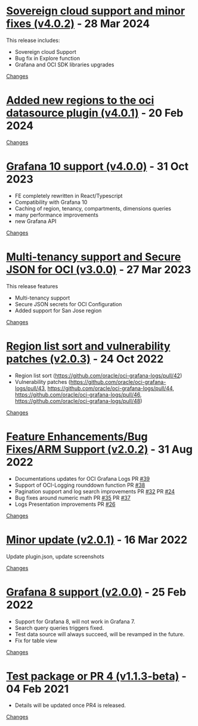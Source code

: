<a name="v4.0.2"></a>
# [Sovereign cloud support and minor fixes (v4.0.2)](https://github.com/oracle/oci-grafana-logs/releases/tag/v4.0.2) - 28 Mar 2024

This release includes:
- Sovereign cloud Support
- Bug fix in Explore function
- Grafana and OCI SDK libraries upgrades

[Changes][v4.0.2]


<a name="v4.0.1"></a>
# [Added new regions to the oci datasource plugin (v4.0.1)](https://github.com/oracle/oci-grafana-logs/releases/tag/v4.0.1) - 20 Feb 2024



[Changes][v4.0.1]


<a name="v4.0.0"></a>
# [Grafana 10 support (v4.0.0)](https://github.com/oracle/oci-grafana-logs/releases/tag/v4.0.0) - 31 Oct 2023

- FE completely rewritten in React/Typescript
- Compatibility with Grafana 10
- Caching of region, tenancy, compartments, dimensions queries
- many performance improvements
- new Grafana API

[Changes][v4.0.0]


<a name="v3.0.0"></a>
# [Multi-tenancy support and Secure JSON for OCI (v3.0.0)](https://github.com/oracle/oci-grafana-logs/releases/tag/v3.0.0) - 27 Mar 2023

This release features

- Multi-tenancy support
- Secure JSON secrets for OCI Configuration
- Added support for San Jose region

[Changes][v3.0.0]


<a name="v2.0.3"></a>
# [Region list sort and vulnerability patches (v2.0.3)](https://github.com/oracle/oci-grafana-logs/releases/tag/v2.0.3) - 24 Oct 2022

- Region list sort (https://github.com/oracle/oci-grafana-logs/pull/42)
- Vulnerability patches (https://github.com/oracle/oci-grafana-logs/pull/43, https://github.com/oracle/oci-grafana-logs/pull/44, https://github.com/oracle/oci-grafana-logs/pull/46, https://github.com/oracle/oci-grafana-logs/pull/48)

[Changes][v2.0.3]


<a name="v2.0.2"></a>
# [Feature Enhancements/Bug Fixes/ARM Support (v2.0.2)](https://github.com/oracle/oci-grafana-logs/releases/tag/v2.0.2) - 31 Aug 2022

* Documentations updates for OCI Grafana Logs PR [#39](https://github.com/oracle/oci-grafana-logs/issues/39) 
* Support of OCI-Logging rounddown function PR [#38](https://github.com/oracle/oci-grafana-logs/issues/38) 
* Pagination support and log search improvements PR [#32](https://github.com/oracle/oci-grafana-logs/issues/32) PR [#24](https://github.com/oracle/oci-grafana-logs/issues/24) 
* Bug fixes around numeric math PR [#35](https://github.com/oracle/oci-grafana-logs/issues/35) PR [#37](https://github.com/oracle/oci-grafana-logs/issues/37)
* Logs Presentation improvements PR [#26](https://github.com/oracle/oci-grafana-logs/issues/26)

[Changes][v2.0.2]


<a name="v2.0.1"></a>
# [Minor update (v2.0.1)](https://github.com/oracle/oci-grafana-logs/releases/tag/v2.0.1) - 16 Mar 2022

Update plugin.json, update screenshots

[Changes][v2.0.1]


<a name="v2.0.0"></a>
# [Grafana 8 support (v2.0.0)](https://github.com/oracle/oci-grafana-logs/releases/tag/v2.0.0) - 25 Feb 2022

- Support for Grafana 8, will not work in Grafana 7.
- Search query queries triggers fixed.
- Test data source will always succeed, will be revamped in the future.
- Fix for table view

[Changes][v2.0.0]


<a name="v1.1.3-beta"></a>
# [Test package or PR 4 (v1.1.3-beta)](https://github.com/oracle/oci-grafana-logs/releases/tag/v1.1.3-beta) - 04 Feb 2021

- Details will be updated once PR4 is released. 

[Changes][v1.1.3-beta]


[v4.0.2]: https://github.com/oracle/oci-grafana-logs/compare/v4.0.1...v4.0.2
[v4.0.1]: https://github.com/oracle/oci-grafana-logs/compare/v4.0.0...v4.0.1
[v4.0.0]: https://github.com/oracle/oci-grafana-logs/compare/v3.0.0...v4.0.0
[v3.0.0]: https://github.com/oracle/oci-grafana-logs/compare/v2.0.3...v3.0.0
[v2.0.3]: https://github.com/oracle/oci-grafana-logs/compare/v2.0.2...v2.0.3
[v2.0.2]: https://github.com/oracle/oci-grafana-logs/compare/v2.0.1...v2.0.2
[v2.0.1]: https://github.com/oracle/oci-grafana-logs/compare/v2.0.0...v2.0.1
[v2.0.0]: https://github.com/oracle/oci-grafana-logs/compare/v1.1.3-beta...v2.0.0
[v1.1.3-beta]: https://github.com/oracle/oci-grafana-logs/tree/v1.1.3-beta

<!-- Generated by https://github.com/rhysd/changelog-from-release v3.7.2 -->
